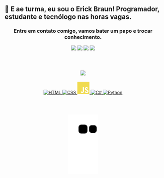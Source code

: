 ## 👋 E ae turma, eu sou o **Erick Braun**! Programador, estudante e tecnólogo nas horas vagas.

### <div align="center" style="display: inline_block">Entre em contato comigo, vamos bater um papo e trocar conhecimento.</div>

<div align="center" style="display: inline_block"> 
    <a href="https://www.linkedin.com/in/erickbraun" target="_blank"><img src="https://img.shields.io/badge/-LinkedIn-%230077B5?style=for-the-badge&logo=linkedin&logoColor=white" target="_blank"></a>
  <a href="https://instagram.com/erick_braun" target="_blank"><img src="https://img.shields.io/badge/-Instagram-%23E4405F?style=for-the-badge&logo=instagram&logoColor=white" target="_blank"></a>
  <a href = "mailto:erickbbraun@gmail.com"><img src="https://img.shields.io/badge/-Gmail-%23333?style=for-the-badge&logo=gmail&logoColor=white" target="_blank"></a>
  <a href = ""><img src="https://img.shields.io/badge/Steam-000000?style=for-the-badge&logo=steam&logoColor=white" target="_blank"></a>    
  
<br><br>

<div align="center" style="display: inline_block">
  <a href="https://github.com/ErickBGoecking">
  <img height="180em" src="https://github-readme-stats.vercel.app/api/top-langs/?username=ErickBGoecking&layout=compact&langs_count=7&theme=dark"/>
</div>
  

<div align="center" style="display: inline_block"><br>
  <img src="https://www.vectorlogo.zone/logos/w3_html5/w3_html5-icon.svg" alt="HTML" title="HTML" width="40" height="40"/>
  <img src="https://www.vectorlogo.zone/logos/w3_css/w3_css-icon.svg" alt="CSS" title="CSS" width="40" height="40"/>
  <img src="https://raw.githubusercontent.com/devicons/devicon/master/icons/javascript/javascript-plain.svg" alt="Javascript" title="Javascript" width="40" height="40"/>
  <img src="https://cdn.jsdelivr.net/gh/devicons/devicon/icons/csharp/csharp-original.svg" alt="C#" title="C#" width="40" height="40"/>
  <img src="https://www.vectorlogo.zone/logos/python/python-icon.svg" alt="Python" title="Python" width="40" height="40">
</div>
  
  <br><br>

![Snake animation](https://github.com/ErickBGoecking/ErickBGoecking/blob/output/github-contribution-grid-snake.svg)
